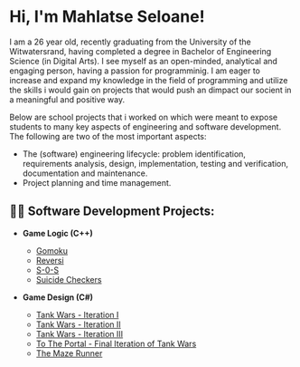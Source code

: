 
<h1>Hi, I'm Mahlatse Seloane!</h1>
<p>I am a 26 year old, recently graduating from the University of the Witwatersrand,
having completed a degree in Bachelor of Engineering Science (in Digital Arts). I see myself as
an open-minded, analytical and engaging person, having a passion for programminig. I am eager 
to increase and expand my knowledge in the field of programming and utilize the skills i 
would gain on projects that would push an dimpact our socient in a meaningful
and positive way.</p>

<p>Below are school projects that i worked on which were meant to expose students to many key aspects of engineering and software development. The following are two of the most important aspects:
  
-	The (software) engineering lifecycle: problem identification, requirements analysis, design, implementation, testing and verification, documentation and maintenance. 
-	Project planning and time management.

</p>                       
<h2>👨‍💻 Software Development Projects:</h2>

- <b>Game Logic (C++) </b>
  - [Gomoku](https://github.com/MahlatseSeloane/Gomoku)
  - [Reversi](https://github.com/MahlatseSeloane/Reversi)
  - [S-0-S](https://github.com/MahlatseSeloane/S-O-S)
  - [Suicide Checkers](https://github.com/MahlatseSeloane/Suicide-Checkers)

- <b>Game Design (C#) </b>
  - [Tank Wars - Iteration I](https://github.com/MahlatseSeloane/Tank-Wars-Iteration-I-)
  - [Tank Wars - Iteration II](https://github.com/MahlatseSeloane/Tank-Wars-Iteration-II)
  - [Tank Wars - Iteration III](https://github.com/MahlatseSeloane/Tank-Wars-Iteration-III)
  - [To The Portal - Final Iteration of Tank Wars](https://github.com/MahlatseSeloane/To-The-Portal-Final-Iteration-of-Tank-Wars)
  - [The Maze Runner](https://github.com/MahlatseSeloane/The-Maze-Runner)
